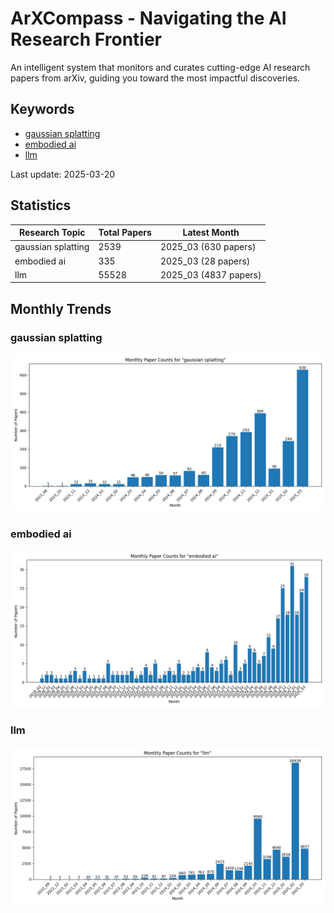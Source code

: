 # ArXCompass - Navigating the AI Research Frontier
An intelligent system that monitors and curates cutting-edge AI research papers from arXiv, guiding you toward the most impactful discoveries.

## Keywords

- [gaussian splatting](gaussian_splatting/)
- [embodied ai](embodied_ai/)
- [llm](llm/)

Last update: 2025-03-20

## Statistics

| Research Topic | Total Papers | Latest Month |
| --- | --- | --- |
| gaussian splatting | 2539 | 2025_03 (630 papers) |
| embodied ai | 335 | 2025_03 (28 papers) |
| llm | 55528 | 2025_03 (4837 papers) |

## Monthly Trends

### gaussian splatting

![Monthly Paper Counts for gaussian splatting](gaussian_splatting/monthly_stats.png)

### embodied ai

![Monthly Paper Counts for embodied ai](embodied_ai/monthly_stats.png)

### llm

![Monthly Paper Counts for llm](llm/monthly_stats.png)

